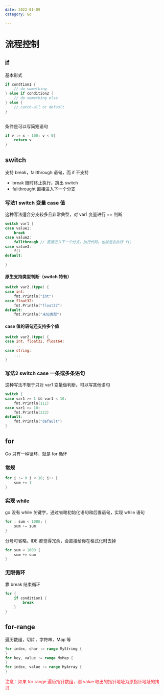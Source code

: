 ```yaml
---
date: 2022-01-09
category: Go

---
```


# 流程控制

## if

基本形式

```go
if condtion1 {
    // do something
} else if condition2 {
    // do something else
} else {
    // catch-all or default
}
    
```

条件是可以写简短语句

```go
if v := x - 100; v < 0{
    return v
}
```

## switch

支持 break，fallthrough 语句，而 if 不支持

+ break 随时终止执行，跳出 switch
+ fallthrought 直接进入下一个分支

### 写法1 switch 变量 case 值

这种写法适合分支较多且非常典型，对 var1 变量进行 == 判断

```go
switch var1 {
case value1:
    break
case value2:
    fallthrough // 直接进入下一个分支，执行代码，也就是会执行 f() 
case value3:
    f()
default:
    
}
```

#### 原生支持类型判断（switch 特有）

```go
switch var2.(type) {
case int:
    fmt.Println("int")
case float32:
    fmt.Println("float32")
default:
    fmt.Println("未知类型")
```

#### case 值的语句还支持多个值

```go
switch var2.(type) {
case int, float32, float64:
    ...
case string:
    ...
}
```

### 写法2 switch case 一条或多条语句

这种写法不限于只对 var1 变量做判断，可以写其他语句

```go
switch {
case var1 >= 1 && var1 < 10:
    fmt.Println(111)
case var1 >= 10:
    fmt.Println(222)
default:
    fmt.Println("default")
}
```

## for

Go 只有一种循环，就是 for 循环

### 常规

```go
for i := 0 i < 10; i++ {
    sum += 1
}
```

### 实现 while

go 没有 while 关键字，通过省略初始化语句和后置语句，实现 while 语句

```go
for ; sum < 1000; {
    sum += sum
}
```

分号可省略。IDE 都觉得冗余，会直接给你在格式化时去掉

```go
for sum < 1000 {
	sum += sum
}
```

### 无限循环

靠 break 结束循环

```go
for {
    if condition1 {
        break
    }
}
```

## for-range

遍历数组，切片，字符串，Map 等

```go
for index, char := range MyString {
}
for key, value := range MyMap {
}
for index, value := range MyArray {
}
```

<span style="color:#F5222D;">注意：如果 for range 遍历指针数组，则 value 取出的指针地址为原指针地址的拷贝</span>

